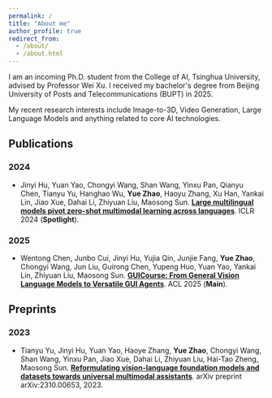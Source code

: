 ```yaml
---
permalink: /
title: "About me"
author_profile: true
redirect_from: 
  - /about/
  - /about.html
---
```


I am an incoming Ph.D. student from the College of AI, Tsinghua University, advised by Professor Wei Xu. I received my bachelor's degree from Beijing University of Posts and Telecommunications (BUPT) in 2025.

My recent research interests include Image-to-3D, Video Generation, Large Language Models and anything related to core AI technologies.

## Publications
### 2024
* Jinyi Hu, Yuan Yao, Chongyi Wang, Shan Wang, Yinxu Pan, Qianyu Chen, Tianyu Yu, Hanghao Wu, **Yue Zhao**, Haoyu Zhang, Xu Han, Yankai Lin, Jiao Xue, Dahai Li, Zhiyuan Liu, Maosong Sun. [**Large multilingual models pivot zero-shot multimodal learning across languages**](https://arxiv.org/abs/2308.12038). ICLR 2024 (**Spotlight**).

### 2025
* Wentong Chen, Junbo Cui, Jinyi Hu, Yujia Qin, Junjie Fang, **Yue Zhao**, Chongyi Wang, Jun Liu, Guirong Chen, Yupeng Huo, Yuan Yao, Yankai Lin, Zhiyuan Liu, Maosong Sun. [**GUICourse: From General Vision Language Models to Versatile GUI Agents**](https://arxiv.org/abs/2406.11317). ACL 2025 (**Main**).

## Preprints
### 2023
* Tianyu Yu, Jinyi Hu, Yuan Yao, Haoye Zhang, **Yue Zhao**, Chongyi Wang, Shan Wang, Yinxu Pan, Jiao Xue, Dahai Li, Zhiyuan Liu, Hai-Tao Zheng, Maosong Sun. [**Reformulating vision-language foundation models and datasets towards universal multimodal assistants**](https://arxiv.org/abs/2310.00653). arXiv preprint arXiv:2310.00653, 2023.
